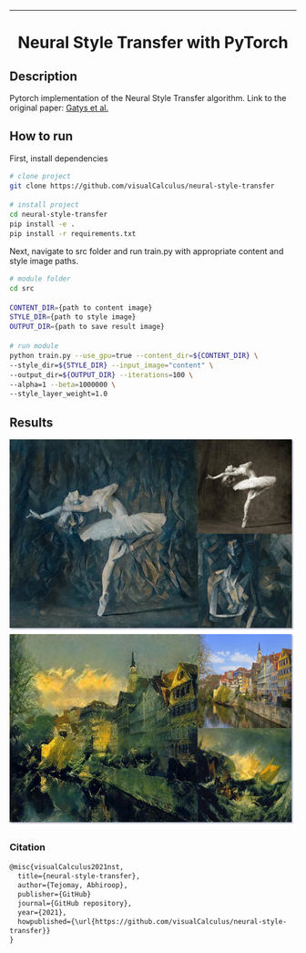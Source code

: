
---

<div align="center">    
 
# Neural Style Transfer with PyTorch

</div>
 
## Description   
Pytorch implementation of the Neural Style Transfer algorithm. Link to the original paper: [Gatys et al.](./paper/neural_style_transfer.pdf)

## How to run   
First, install dependencies   
```bash
# clone project   
git clone https://github.com/visualCalculus/neural-style-transfer

# install project   
cd neural-style-transfer
pip install -e .   
pip install -r requirements.txt
 ```   
 Next, navigate to src folder and run train.py with appropriate content and style image paths.  
 ```bash
# module folder
cd src

CONTENT_DIR={path to content image}
STYLE_DIR={path to style image}
OUTPUT_DIR={path to save result image}

# run module
python train.py --use_gpu=true --content_dir=${CONTENT_DIR} \
--style_dir=${STYLE_DIR} --input_image="content" \
--output_dir=${OUTPUT_DIR} --iterations=100 \ 
--alpha=1 --beta=1000000 \ 
--style_layer_weight=1.0

```

## Results
<div align="center">

![result1](misc/result_collage.png)
![result2](misc/result_collage_2.png)

</div>

### Citation   
```
@misc{visualCalculus2021nst,
  title={neural-style-transfer},
  author={Tejomay, Abhiroop},
  publisher={GitHub}
  journal={GitHub repository},
  year={2021},
  howpublished={\url{https://github.com/visualCalculus/neural-style-transfer}}
}
```   
